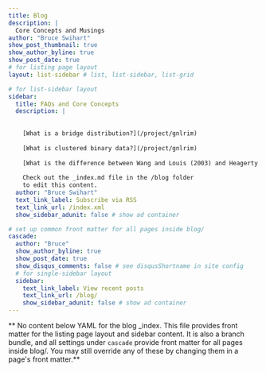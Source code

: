 ```yaml
---
title: Blog
description: |
  Core Concepts and Musings
author: "Bruce Swihart"
show_post_thumbnail: true
show_author_byline: true
show_post_date: true
# for listing page layout
layout: list-sidebar # list, list-sidebar, list-grid

# for list-sidebar layout
sidebar: 
  title: FAQs and Core Concepts
  description: |
    
    
    [What is a bridge distribution?](/project/gnlrim)
    
    [What is clustered binary data?](/project/gnlrim)
    
    [What is the difference between Wang and Louis (2003) and Heagerty (1999)?](/project/gnlrim)
    
    Check out the _index.md file in the /blog folder 
    to edit this content. 
  author: "Bruce Swihart"
  text_link_label: Subscribe via RSS
  text_link_url: /index.xml
  show_sidebar_adunit: false # show ad container

# set up common front matter for all pages inside blog/
cascade:
  author: "Bruce"
  show_author_byline: true
  show_post_date: true
  show_disqus_comments: false # see disqusShortname in site config
  # for single-sidebar layout
  sidebar:
    text_link_label: View recent posts
    text_link_url: /blog/
    show_sidebar_adunit: false # show ad container
---
```


** No content below YAML for the blog _index. This file provides front matter for the listing page layout and sidebar content. It is also a branch bundle, and all settings under `cascade` provide front matter for all pages inside blog/. You may still override any of these by changing them in a page's front matter.**
